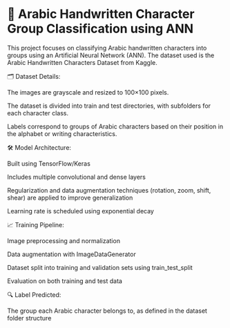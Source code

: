 # 🧠 Arabic Handwritten Character Group Classification using ANN
This project focuses on classifying Arabic handwritten characters into groups using an Artificial Neural Network (ANN). The dataset used is the Arabic Handwritten Characters Dataset from Kaggle.

🗂 Dataset Details:

The images are grayscale and resized to 100×100 pixels.

The dataset is divided into train and test directories, with subfolders for each character class.

Labels correspond to groups of Arabic characters based on their position in the alphabet or writing characteristics.

🛠️ Model Architecture:

Built using TensorFlow/Keras

Includes multiple convolutional and dense layers

Regularization and data augmentation techniques (rotation, zoom, shift, shear) are applied to improve generalization

Learning rate is scheduled using exponential decay

📈 Training Pipeline:

Image preprocessing and normalization

Data augmentation with ImageDataGenerator

Dataset split into training and validation sets using train_test_split

Evaluation on both training and test data

🔍 Label Predicted:

The group each Arabic character belongs to, as defined in the dataset folder structure
